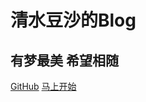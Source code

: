 <!-- _coverpage.md -->

# 清水豆沙的Blog
## 有梦最美 希望相随

[GitHub](https://github.com/Qingsds)
[马上开始](main.md)

